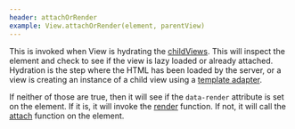 ```yaml
---
header: attachOrRender
example: View.attachOrRender(element, parentView)
---
```


This is invoked when View is hydrating the [childViews](/#childViews).  This will inspect the element and check to see if the view is lazy loaded or already attached.  Hydration is the step where the HTML has been loaded by the server, or a view is creating an instance of a child view using a [template adapter](/template-adapters).

If neither of those are true, then it will see if the `data-render` attribute is set on the element. If it is, it will invoke the [render](#render) function.  If not, it will call the [attach](#attach) function on the element.
